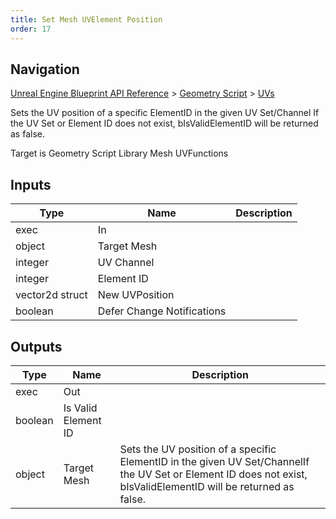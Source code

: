 ```yaml
---
title: Set Mesh UVElement Position
order: 17
---
```

## Navigation

[Unreal Engine Blueprint API Reference](https://dev.epicgames.com/documentation/en-us/unreal-engine/BlueprintAPI) > [Geometry Script](https://dev.epicgames.com/documentation/en-us/unreal-engine/BlueprintAPI/GeometryScript) > [UVs](https://dev.epicgames.com/documentation/en-us/unreal-engine/BlueprintAPI/GeometryScript/UVs)

Sets the UV position of a specific ElementID in the given UV Set/Channel
If the UV Set or Element ID does not exist, bIsValidElementID will be returned as false.

Target is Geometry Script Library Mesh UVFunctions

## Inputs

| Type | Name | Description |
| --- | --- | --- |
| exec | In |  |
| object | Target Mesh |  |
| integer | UV Channel |  |
| integer | Element ID |  |
| vector2d struct | New UVPosition |  |
| boolean | Defer Change Notifications |  |

## Outputs

| Type | Name | Description |
| --- | --- | --- |
| exec | Out |  |
| boolean | Is Valid Element ID |  |
| object | Target Mesh | Sets the UV position of a specific ElementID in the given UV Set/ChannelIf the UV Set or Element ID does not exist, bIsValidElementID will be returned as false. |
